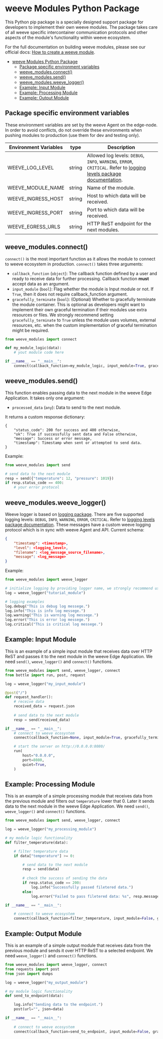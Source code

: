# weeve Modules Python Package

This Python pip package is a specially designed support package for developers to implement their own weeve modules.
The package takes care of all weeve specific intercontainer communication protocols and other aspects of the module's functionality within weeve ecosystem.

For the full documentation on building weeve modules, please see our official docs: [How to create a weeve module](https://docs.weeve.engineering/guides/how-to-create-a-weeve-module).

- [weeve Modules Python Package](#weeve-modules-python-package)
  - [Package specific environment variables](#package-specific-environment-variables)
  - [weeve\_modules.connect()](#weeve_modulesconnect)
  - [weeve\_modules.send()](#weeve_modulessend)
  - [weeve\_modules.weeve\_logger()](#weeve_modulesweeve_logger)
  - [Example: Input Module](#example-input-module)
  - [Example: Processing Module](#example-processing-module)
  - [Example: Output Module](#example-output-module)

## Package specific environment variables

These environment variables are set by the weeve Agent on the edge-node. In order to avoid conflicts, do not override these environments when pushing modules to production (use them for dev and testing only).

| Environment Variables | type   | Description                                                                                                                                                                 |
| --------------------- | ------ | --------------------------------------------------------------------------------------------------------------------------------------------------------------------------- |
| WEEVE_LOG_LEVEL       | string | Allowed log levels: `DEBUG`, `INFO`, `WARNING`, `ERROR`, `CRITICAL`. Refer to [logging levels package documentation](https://docs.python.org/3/library/logging.html#levels). |
| WEEVE_MODULE_NAME     | string | Name of the module.                                                                                                                                                         |
| WEEVE_INGRESS_HOST    | string | Host to which data will be received.                                                                                                                                        |
| WEEVE_INGRESS_PORT    | string | Port to which data will be received.                                                                                                                                        |
| WEEVE_EGRESS_URLS     | string | HTTP ReST endpoint for the next modules.                                                                                                                                    |


## weeve_modules.connect()

`connect()` is the most important function as it allows the module to connect to weeve ecosystem in production. `connect()` takes three arguments:

* `callback_function` (`object`): The callback function defined by a user and ready to receive data for further processing. Callback function **must** accept data as an argument.
* `input_module` (`bool`): Flag whether the module is Input module or not. If `True`, then it does not require callback_function argument. 
* `gracefully_terminate` (`bool`): (Optional) Whether to gracefully terminate the module container. This is optional as developers might want to implement their own graceful termination if their modules use extra resources or files. We strongly recommend setting `gracefully_terminate` to `True` unless the module uses volumes, external resources, etc. when the custom implementation of graceful termination might be required.

```python
from weeve_modules import connect

def my_module_logic(data):
    # yout module code here

if __name__ == "__main__":
    connect(callback_function=my_module_logic, input_module=True, gracefully_terminate=True)
```

## weeve_modules.send()

This function enables passing data to the next module in the weeve Edge Application. It takes only one argument:

* `processed_data` (`any`): Data to send to the next module.

It returns a custom response dictionary:

```text
{
    "status_code": 200 for success and 400 otherwise, 
    "ok": True if successfully sent data and False otherwise,
    "message": Success or error message,
    "timestamp": Timestamp when sent or attempted to send data.
}
```

Example:

```python
from weeve_modules import send

# send data to the next module
resp = send({"temperature": 12, "pressure": 1019})
if resp.status_code == 400:
    # your error protocol
```

## weeve_modules.weeve_logger()

Weeve logger is based on [logging package](https://docs.python.org/3/library/logging.html#). There are five supported logging levels: `DEBUG`, `INFO`, `WARNING`, `ERROR`, `CRITICAL`. Refer to [logging levels package documentation](https://docs.python.org/3/library/logging.html#levels). These messages have a custom weeve logging protocol which is in sync with weeve Agent and API. Current schema:

```json
{
    "timestamp": <timestamp>,
    "level": <logging_level>,
    "filename": <log_message_source_filename>,
    "message": <log_message>
}
```

Example:

```python
from weeve_modules import weeve_logger

# initialize logging by providing logger name, we strongly recommend using the filename
log = weeve_logger("tutorial_module")

# logging examples
log.debug("This is debug log messege.")
log.info("This is info log messege.")
log.warning("This is warning log messege.")
log.error("This is error log messege.")
log.critical("This is critical log messege.")
```

## Example: Input Module

This is an example of a simple input module that receives data over HTTP ReST and passes it to the next module in the weeve Edge Application.
We need `send()`, `weeve_logger()` and `connect()` functions.

```python
from weeve_modules import send, weeve_logger, connect
from bottle import run, post, request

log = weeve_logger("my_input_module")

@post("/")
def request_handler():
    # receive data
    received_data = request.json
    
    # send data to the next module
    resp = send(received_data)

if __name__ == "__main__":
    # connect to weeve ecosystem
    connect(callback_function=None, input_module=True, gracefully_terminate=True)

    # start the server on http://0.0.0.0:8080/
    run(
        host="0.0.0.0",
        port=8080,
        quiet=True,
    )
```

## Example: Processing Module

This is an example of a simple processing module that receives data from the previous module and filters out `temperature` lower that 0. Later it sends data to the next module in the weeve Edge Application.
We need `send()`, `weeve_logger()` and `connect()` functions.

```python
from weeve_modules import send, weeve_logger, connect

log = weeve_logger("my_processing_module")

# my module logic functionality
def filter_temperature(data):

    # filter temperature data
    if data["temperature"] >= 0:

        # send data to the next module 
        resp = send(data)
        
        # check the success of sending the data
        if resp.status_code == 200:
            log.info("Successfully passed filetered data.")
        else:
            log.error("Failed to pass filetered data: %s", resp.message)

if __name__ == "__main__":

    # connect to weeve ecosystem
    connect(callback_function=filter_temperature, input_module=False, gracefully_terminate=True)
```

## Example: Output Module

This is an example of a simple output module that receives data from the previous module and sends it over HTTP ReST to a selected endpoint.
We need `weeve_logger()` and `connect()` functions.

```python
from weeve_modules import weeve_logger, connect
from requests import post
from json import dumps

log = weeve_logger("my_output_module")

# my module logic functionality
def send_to_endpoint(data):

    log.info("Sending data to the endpoint.")
    post(url="", json=data)

if __name__ == "__main__":
    
    # connect to weeve ecosystem
    connect(callback_function=send_to_endpoint, input_module=False, gracefully_terminate=True)
```